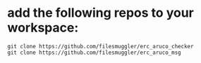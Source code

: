 # add the following repos to your workspace:
```
git clone https://github.com/filesmuggler/erc_aruco_checker
git clone https://github.com/filesmuggler/erc_aruco_msg
```